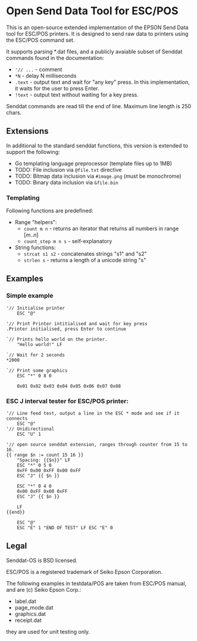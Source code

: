 # Open Send Data Tool for ESC/POS

This is an open-source extended implementation of the EPSON Send Data tool for
ESC/POS printers. It is designed to send raw data to printers using the ESC/POS
command set.

It supports parsing \*.dat files, and a publicly avaiable subset of Senddat
commands found in the documentation:

- `'// ...` - comment
- `*N` - delay N milliseconds
- `.text` - output text and wait for "any key" press.  In this implementation,
  it waits for the user to press Enter.
- `!text` - output text without waiting for a key press.

Senddat commands are read till the end of line. Maximum line length is 250 chars.

## Extensions
In additional to the standard senddat functions, this version is extended to
support the following:

- Go templating language preprocessor (template files up to 1MB)
- TODO: File inclusion via `@file.txt` directive
- TODO: Bitmap data inclusion via `#image.png` (must be monochrome)
- TODO: Binary data inclusion via `&file.bin`

### Templating
Following functions are predefined:

- Range "helpers":
    - `count m n` - returns an iterator that returns all numbers in range $[m..n]$
    - `count_step m n s` - self-explanatory
- String functions:
    - `strcat s1 s2` - concatenates strings "s1" and "s2"
    - `strlen s` - returns a length of a unicode string "s"


## Examples

### Simple example
```plain
'// Initialise printer
    ESC "@"

'// Print Printer intitialised and wait for key press
.Printer initialised, press Enter to continue

`// Prints hello world on the printer.
    "Hello world!" LF

`// Wait for 2 seconds
*2000

`// Print some graphics
    ESC "*" 0 8 0

    0x01 0x02 0x03 0x04 0x05 0x06 0x07 0x08
```

### ESC J interval tester for ESC/POS printer:
```plain
'// Line feed test, output a line in the ESC * mode and see if it connects
    ESC "@"
'// Unidirectional
    ESC "U" 1

'// open source senddat extension, ranges through counter from 15 to 16.
{{ range $n := count 15 16 }}
	"Spacing: {{$n}}" LF
	ESC "*" 0 5 0
	0xFF 0x00 0xFF 0x00 0xFF
	ESC "J" {{ $n }}

	ESC "*" 0 4 0
	0x00 0xFF 0x00 0xFF
	ESC "J" {{ $n }}

	LF
{{end}}

    ESC "@"
    ESC "E" 1 "END OF TEST" LF ESC "E" 0
```

## Legal
Senddat-OS is BSD licensed.

ESC/POS is a registered trademark of Seiko Epson Corporation.

The following examples in testdata/POS are taken from ESC/POS manual, and are (c) Seiko Epson Corp.:
- label.dat
- page_mode.dat
- graphics.dat
- receipt.dat

they are used for unit testing only.
